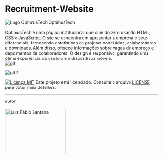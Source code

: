 # Recruitment-Website

![Logo OptimusTech](https://github.com/SantFabio/Recruitment-Website/assets/118360185/ba1ec85e-7c55-47e8-ac7a-3f8c2df857bf) OptimusTech <br>
<br>
OptimusTech é uma página institucional que criei do zero usando HTML, CSS e JavaScript. O site se concentra em apresentar a empresa e seus diferenciais, fornecendo estatísticas de projetos concluídos, colaboradores e downloads. Além disso, oferece informações sobre vagas de emprego e depoimentos de colaboradores. O design é responsivo, garantindo uma ótima experiência de usuário em dispositivos móveis.
<br>
![gif](https://github.com/SantFabio/Recruitment-Website/assets/118360185/9167d43b-821c-4184-8267-898b60970317)

![gif 2](https://github.com/SantFabio/Recruitment-Website/assets/118360185/e5e0a095-889d-41dc-b30b-4cce6417cc71)


[![Licença MIT](https://img.shields.io/badge/license-MIT-blue)](https://github.com/SantFabio/Recruitment-Website/blob/main/LICENSE) Este projeto está licenciado. Consulte o arquivo [LICENSE](https://github.com/SantFabio/Recruitment-Website/blob/main/LICENSE) para obter mais detalhes.
<hr>
autor:
<br>
<br>
<img src="https://github.com/SantFabio/Recruitment-Website/assets/118360185/3c61be56-0448-444b-883f-b5ca49b4313b" alt="Luiz Fábio Santana" width="200" height="150">

